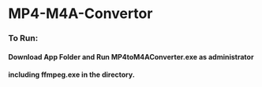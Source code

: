 ﻿# MP4-M4A-Convertor
### To Run: 
#### Download App Folder and Run MP4toM4AConverter.exe as administrator 
#### including ffmpeg.exe in the directory.
